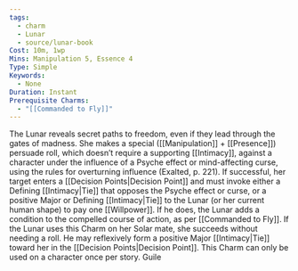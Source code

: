 ```yaml
---
tags:
  - charm
  - Lunar
  - source/lunar-book
Cost: 10m, 1wp
Mins: Manipulation 5, Essence 4
Type: Simple
Keywords:
  - None
Duration: Instant
Prerequisite Charms:
  - "[[Commanded to Fly]]"
---
```

The Lunar reveals secret paths to freedom, even if they lead through the gates of madness. She makes a special ([[Manipulation]] + [[Presence]]) persuade roll, which doesn’t require a supporting [[Intimacy]], against a character under the influence of a Psyche effect or mind-affecting curse, using the rules for overturning influence (Exalted, p. 221). If successful, her target enters a [[Decision Points|Decision Point]] and must invoke either a Defining [[Intimacy|Tie]] that opposes the Psyche effect or curse, or a positive Major or Defining [[Intimacy|Tie]] to the Lunar (or her current human shape) to pay one [[Willpower]]. If he does, the Lunar adds a condition to the compelled course of action, as per [[Commanded to Fly]]. If the Lunar uses this Charm on her Solar mate, she succeeds without needing a roll. He may reflexively form a positive Major [[Intimacy|Tie]] toward her in the [[Decision Points|Decision Point]]. This Charm can only be used on a character once per story. Guile
